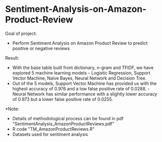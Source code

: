 # Sentiment-Analysis-on-Amazon-Product-Review
Goal of project:
- Perform Sentiment Analysis on Amazon Product Review to predict positive or negative reviews

Result:
- With the base table built from dictionary, n-gram and TFIDF, we have explored 5 machine learning models – Logistic Regression, Support Vector Machine, Naïve Bayes, Neural Network and Decision Tree. 
- Out of the 5 models, Support Vector Machine has provided us with the highest accuracy of 0.976 and a low false positive rate of 0.0288. - Neural Network has similar performance with a slightly lower accuracy of 0.973 but a lower false positive rate of 0.0255.

*Note: 
- Details of methodological process can be found in pdf "SentimentAnalysis_AmazonProductReviews.pdf"
- R code "TM_AmazonProductReviews.R"
- Datasets used for sentiment analysis
